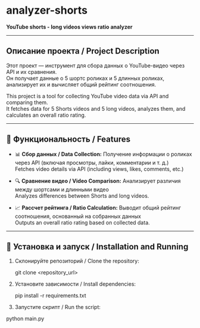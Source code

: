 # analyzer-shorts  
**YouTube shorts - long videos views ratio analyzer**

---

## Описание проекта / Project Description

Этот проект — инструмент для сбора данных о YouTube-видео через API и их сравнения.  
Он получает данные о 5 шортс роликах и 5 длинных роликах, анализирует их и вычисляет общий рейтинг соотношения.

This project is a tool for collecting YouTube video data via API and comparing them.  
It fetches data for 5 Shorts videos and 5 long videos, analyzes them, and calculates an overall ratio rating.

---

## 📌 Функциональность / Features

- 📊 **Сбор данных / Data Collection:** Получение информации о роликах через API (включая просмотры, лайки, комментарии и т. д.)  
  Fetches video details via API (including views, likes, comments, etc.)

- 🔍 **Сравнение видео / Video Comparison:** Анализирует различия между шортсами и длинными видео  
  Analyzes differences between Shorts and long videos.

- 📈 **Рассчет рейтинга / Ratio Calculation:** Выводит общий рейтинг соотношения, основанный на собранных данных  
  Outputs an overall ratio rating based on collected data.

---

## 🚀 Установка и запуск / Installation and Running

1. Склонируйте репозиторий / Clone the repository:

   git clone <repository_url>

2. Установите зависимости / Install dependencies:

   pip install -r requirements.txt

3. Запустите скрипт / Run the script:

python main.py
